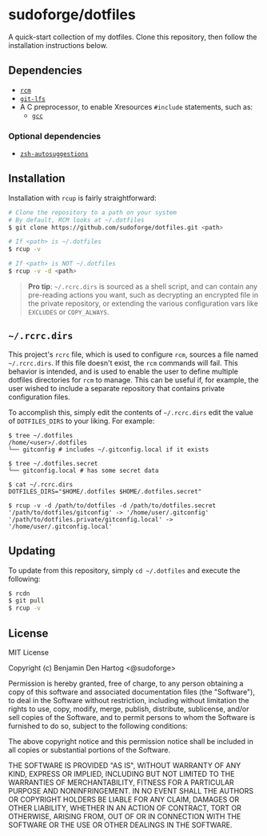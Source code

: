 # sudoforge/dotfiles

A quick-start collection of my dotfiles. Clone this repository, then follow
the installation instructions below.

## Dependencies

- [`rcm`][gh-thoughtbot-rcm]
- [`git-lfs`][gh-git-lfs]
- A C preprocessor, to enable Xresources `#include` statements, such as:
    - [`gcc`][apkg-gcc]

### Optional dependencies

- [`zsh-autosuggestions`][zsh-autosuggestions]

## Installation

Installation with `rcup` is fairly straightforward:

```bash
# Clone the repository to a path on your system
# By default, RCM looks at ~/.dotfiles
$ git clone https://github.com/sudoforge/dotfiles.git <path>

# If <path> is ~/.dotfiles
$ rcup -v

# If <path> is NOT ~/.dotfiles
$ rcup -v -d <path>
```

> **Pro tip**: `~/.rcrc.dirs` is sourced as a shell script, and can contain any
> pre-reading actions you want, such as decrypting an encrypted file in the
> private repository, or extending the various configuration vars like
> `EXCLUDES` or `COPY_ALWAYS`.

## `~/.rcrc.dirs`

This project's `rcrc` file, which is used to configure `rcm`, sources a file
named `~/.rcrc.dirs`. If this file doesn't exist, the `rcm` commands will fail.
This behavior is intended, and is used to enable the user to define multiple
dotfiles directories for `rcm` to manage. This can be useful if, for example,
the user wished to include a separate repository that contains private
configuration files.

To accomplish this, simply edit the contents of `~/.rcrc.dirs` edit the value
of `DOTFILES_DIRS` to your liking. For example:

```
$ tree ~/.dotfiles
/home/<user>/.dotfiles
└── gitconfig # includes ~/.gitconfig.local if it exists

$ tree ~/.dotfiles.secret
└── gitconfig.local # has some secret data

$ cat ~/.rcrc.dirs
DOTFILES_DIRS="$HOME/.dotfiles $HOME/.dotfiles.secret"

$ rcup -v -d /path/to/dotfiles -d /path/to/dotfiles.secret
'/path/to/dotfiles/gitconfig' -> '/home/user/.gitconfig'
'/path/to/dotfiles.private/gitconfig.local' -> '/home/user/.gitconfig.local'
```

## Updating 

To update from this repository, simply `cd ~/.dotfiles` and execute the
following:

```bash
$ rcdn
$ git pull
$ rcup -v
```

## License

MIT License

Copyright (c) Benjamin Den Hartog <@sudoforge>

Permission is hereby granted, free of charge, to any person obtaining a copy
of this software and associated documentation files (the "Software"), to deal
in the Software without restriction, including without limitation the rights
to use, copy, modify, merge, publish, distribute, sublicense, and/or sell
copies of the Software, and to permit persons to whom the Software is
furnished to do so, subject to the following conditions:

The above copyright notice and this permission notice shall be included in all
copies or substantial portions of the Software.

THE SOFTWARE IS PROVIDED "AS IS", WITHOUT WARRANTY OF ANY KIND, EXPRESS OR
IMPLIED, INCLUDING BUT NOT LIMITED TO THE WARRANTIES OF MERCHANTABILITY,
FITNESS FOR A PARTICULAR PURPOSE AND NONINFRINGEMENT. IN NO EVENT SHALL THE
AUTHORS OR COPYRIGHT HOLDERS BE LIABLE FOR ANY CLAIM, DAMAGES OR OTHER
LIABILITY, WHETHER IN AN ACTION OF CONTRACT, TORT OR OTHERWISE, ARISING FROM,
OUT OF OR IN CONNECTION WITH THE SOFTWARE OR THE USE OR OTHER DEALINGS IN THE
SOFTWARE.

[gh-thoughtbot-rcm]: https://github.com/thoughtbot/rcm "thoughtbot/rcm"
[gh-git-lfs]: https://github.com/git-lfs/git-lfs "git-lfs/git-lfs"
[zsh-autosuggestions]: https://github.com/zsh-users/zsh-autosuggestions "zsh-users/zsh-autosuggestions"
[apkg-gcc]: https://www.archlinux.org/packages/core/x86_64/gcc/ "Arch Linux package: gcc"
